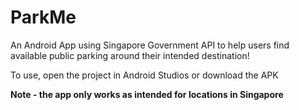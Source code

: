 # ParkMe
An Android App using Singapore Government API to help users find available public parking around their intended destination!

To use, open the project in Android Studios or download the APK

**Note - the app only works as intended for locations in Singapore**
